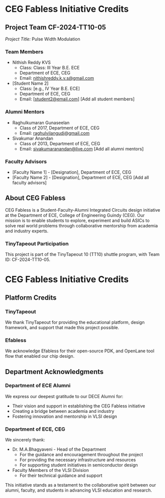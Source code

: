 # CEG Fabless Initiative Credits

## Project Team CF-2024-TT10-05
*Project Title:* Pulse Width Modulation

### Team Members
- Nithish Reddy KVS
  - Class: Class: III Year B.E. ECE
  - Department of ECE, CEG
  - Email: nithishreddy.k.v.s@gmail.com
- [Student Name 2]
  - Class: [e.g., IV Year B.E. ECE]
  - Department of ECE, CEG
  - Email: [student2@email.com]
[Add all student members]

### Alumni Mentors
- Raghulkumaran Gunaseelan
  - Class of 2017, Department of ECE, CEG
  - Email: raghulvilangudi@gmail.com
- Sivakumar Anandan
  - Class of 2013, Department of ECE, CEG
  - Email: sivakumaranandan@live.com
[Add all alumni mentors]

### Faculty Advisors
- [Faculty Name 1] - [Designation], Department of ECE, CEG
- [Faculty Name 2] - [Designation], Department of ECE, CEG
[Add all faculty advisors]

## About CEG Fabless
CEG Fabless is a Student-Faculty-Alumni Integrated Circuits design initiative at the Department of ECE, College of Engineering Guindy (CEG). Our mission is to enable students to explore, experiment and build ASICs to solve real world problems through collaborative mentorship from academia and industry experts.

### TinyTapeout Participation
This project is part of the TinyTapeout 10 (TT10) shuttle program, with Team ID: CF-2024-TT10-05.


# CEG Fabless Initiative Credits
## Platform Credits

### TinyTapeout
We thank TinyTapeout for providing the educational platform, design framework, and support that made this project possible.

### Efabless
We acknowledge Efabless for their open-source PDK, and OpenLane tool flow that enabled our chip design.

## Department Acknowledgments

### Department of ECE Alumni
We express our deepest gratitude to our DECE Alumni for:
- Their vision and support in establishing the CEG Fabless initiative
- Creating a bridge between academia and industry
- Fostering innovation and mentorship in VLSI design

### Department of ECE, CEG
We sincerely thank:
- Dr. M.A.Bhagyaveni - Head of the Department
  - For the guidance and encouragement throughout the project
  - For providing the necessary infrastructure and resources
  - For supporting student initiatives in semiconductor design
- Faculty Members of the VLSI Division
  - For their technical guidance and support

This initiative stands as a testament to the collaborative spirit between our alumni, faculty, and students in advancing VLSI education and research.
